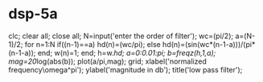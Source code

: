 # dsp-5a
clc;
clear all;
close all;
N=input('enter the order of filter');
wc=(pi/2);
a=(N-1)/2;
for n=1:N
 if((n-1)==a)
 hd(n)=(wc/pi);
 else
 hd(n)=(sin(wc*(n-1-a)))/(pi*(n-1-a));
 end;
 w(n)=1;
end;
h=w.*hd;
a=0:0.01:pi;
b=freqz(h,1,a);
mag=20*log(abs(b));
plot(a/pi,mag);
grid;
xlabel('normalized frequency\omega^pi');
ylabel('magnitude in db');
title('low pass filter');
